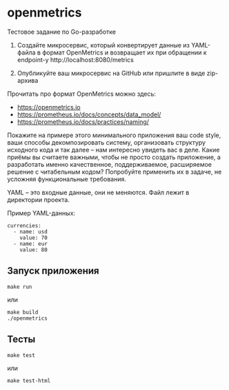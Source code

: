 # openmetrics
Тестовое задание по Go-разработке

1. Создайте микросервис, который конвертирует данные из YAML-
файла в формат OpenMetrics и возвращает их при обращении к
endpoint-у http://localhost:8080/metrics

2. Опубликуйте ваш микросервис на GitHub или пришлите в виде zip-
архива

Прочитать про формат OpenMetrics можно здесь:

* https://openmetrics.io
* https://prometheus.io/docs/concepts/data_model/
* https://prometheus.io/docs/practices/naming/

Покажите на примере этого минимального приложения ваш code style,
ваши способы декомпозировать систему, организовать структуру
исходного кода и так далее – нам интересно увидеть вас в деле. Какие
приёмы вы считаете важными, чтобы не просто создать приложение, а
разработать именно качественное, поддерживаемое, расширяемое
решение с читабельным кодом? Попробуйте применить их в задаче, не
усложняя функциональные требования.

YAML – это входные данные, они не меняются. Файл лежит в директории
проекта. 

Пример YAML-данных:
```
currencies:
  - name: usd
    value: 70
  - name: eur
    value: 80
```

## Запуск приложения

```
make run
```

или 

```
make build
./openmetrics
```

## Тесты

```
make test
```

или

```
make test-html
```